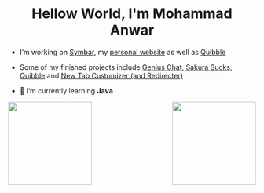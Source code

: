 <h1 align="center">Hellow World, I'm Mohammad Anwar</h1>

- I’m working on [Symbar](https://github.com/mh-anwar/symbar), my [personal website](https://github.com/mh-anwar/mh-anwar.ninja) as well as [Quibble](https://github.com/mh-anwar/quibble)

- Some of my finished projects include [Genius Chat](https://github.com/r-chong/chat), [Sakura Sucks](https://github.com/mh-anwar/sakura-sucks), [Quibble](https://github.com/mh-anwar/quibble) and [New Tab Customizer (and Redirecter)](https://chrome.google.com/webstore/detail/new-tab-customizer-and-re/gkkhlojhkcjkbppegmljiaiiogonlikf)

- 🌱 I’m currently learning **Java**


 <img align="left" src="https://github-readme-stats.vercel.app/api?username=mh-anwar&show_icons=true&count_private=true&hide_border=true&theme=github_dark" height="170" />
 <img align="right" src="https://github-readme-stats.vercel.app/api/top-langs/?username=mh-anwar&hide_border=true&layout=compact&theme=github_dark" height="170" />

